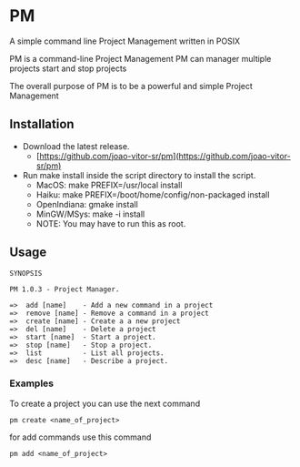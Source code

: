 # PM
A simple command line Project Management written in POSIX

PM is a command-line Project Management
PM can manager multiple projects
start and stop projects

The overall purpose of PM is to be a powerful and simple Project Management

## Installation

- Download the latest release.
  - [https://github.com/joao-vitor-sr/pm](https://github.com/joao-vitor-sr/pm)
- Run make install inside the script directory to install the script.
  - MacOS: make PREFIX=/usr/local install
  - Haiku: make PREFIX=/boot/home/config/non-packaged install
  - OpenIndiana: gmake install
  - MinGW/MSys: make -i install
  - NOTE: You may have to run this as root.

## Usage

```
SYNOPSIS

PM 1.0.3 - Project Manager.

=>  add [name]    - Add a new command in a project
=>  remove [name] - Remove a command in a project
=>  create [name] - Create a a new project
=>  del [name]    - Delete a project
=>  start [name]  - Start a project.
=>  stop [name]   - Stop a project.
=>  list          - List all projects.
=>  desc [name]   - Describe a project.

```

### Examples
To create a project you can use the next command
```
pm create <name_of_project>
```
for add commands use this command
```
pm add <name_of_project>
```
